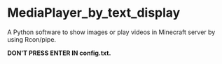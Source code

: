 # MediaPlayer_by_text_display
A Python software to show images or play videos in Minecraft server by using Rcon/pipe.

**DON'T PRESS ENTER IN config.txt.**
